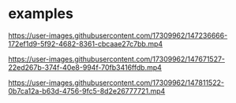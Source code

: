 # examples

https://user-images.githubusercontent.com/17309962/147236666-172ef1d9-5f92-4682-8361-cbcaae27c7bb.mp4

https://user-images.githubusercontent.com/17309962/147671527-22ed267b-374f-40e8-994f-70fb3416ffdb.mp4

https://user-images.githubusercontent.com/17309962/147811522-0b7ca12a-b63d-4756-9fc5-8d2e26777721.mp4
